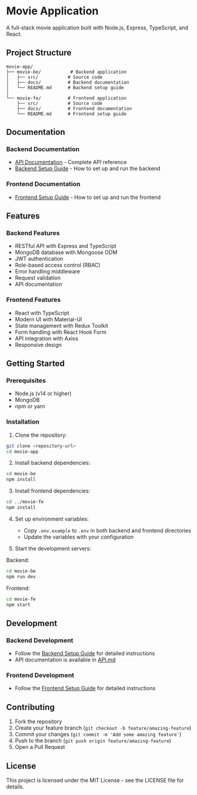 # Movie Application

A full-stack movie application built with Node.js, Express, TypeScript, and React.

## Project Structure

```
movie-app/
├── movie-be/           # Backend application
│   ├── src/           # Source code
│   ├── docs/          # Backend documentation
│   └── README.md      # Backend setup guide
│
└── movie-fe/          # Frontend application
    ├── src/           # Source code
    ├── docs/          # Frontend documentation
    └── README.md      # Frontend setup guide
```

## Documentation

### Backend Documentation
- [API Documentation](movie-be/docs/API.md) - Complete API reference
- [Backend Setup Guide](movie-be/README.md) - How to set up and run the backend

### Frontend Documentation
- [Frontend Setup Guide](movie-fe/README.md) - How to set up and run the frontend

## Features

### Backend Features
- RESTful API with Express and TypeScript
- MongoDB database with Mongoose ODM
- JWT authentication
- Role-based access control (RBAC)
- Error handling middleware
- Request validation
- API documentation

### Frontend Features
- React with TypeScript
- Modern UI with Material-UI
- State management with Redux Toolkit
- Form handling with React Hook Form
- API integration with Axios
- Responsive design

## Getting Started

### Prerequisites
- Node.js (v14 or higher)
- MongoDB
- npm or yarn

### Installation

1. Clone the repository:
```bash
git clone <repository-url>
cd movie-app
```

2. Install backend dependencies:
```bash
cd movie-be
npm install
```

3. Install frontend dependencies:
```bash
cd ../movie-fe
npm install
```

4. Set up environment variables:
   - Copy `.env.example` to `.env` in both backend and frontend directories
   - Update the variables with your configuration

5. Start the development servers:

Backend:
```bash
cd movie-be
npm run dev
```

Frontend:
```bash
cd movie-fe
npm start
```

## Development

### Backend Development
- Follow the [Backend Setup Guide](movie-be/README.md) for detailed instructions
- API documentation is available in [API.md](movie-be/docs/API.md)

### Frontend Development
- Follow the [Frontend Setup Guide](movie-fe/README.md) for detailed instructions

## Contributing

1. Fork the repository
2. Create your feature branch (`git checkout -b feature/amazing-feature`)
3. Commit your changes (`git commit -m 'Add some amazing feature'`)
4. Push to the branch (`git push origin feature/amazing-feature`)
5. Open a Pull Request

## License

This project is licensed under the MIT License - see the LICENSE file for details. 